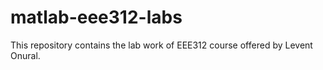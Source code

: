 # matlab-eee312-labs
This repository contains the lab work of EEE312 course offered by Levent Onural. 
